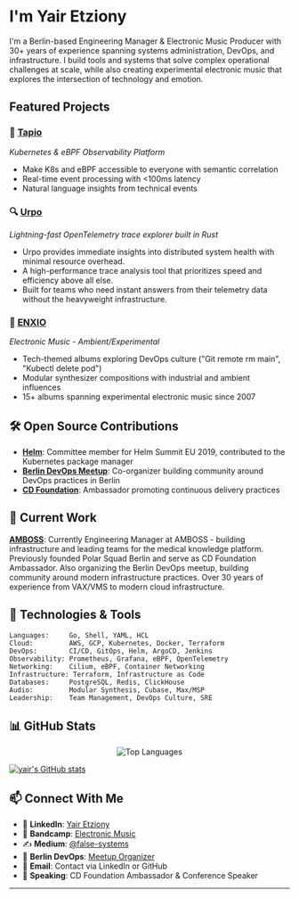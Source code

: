 # I'm Yair Etziony

I'm a Berlin-based Engineering Manager & Electronic Music Producer with 30+ years of experience spanning systems administration, DevOps, and infrastructure. I build tools and systems that solve complex operational challenges at scale, while also creating experimental electronic music that explores the intersection of technology and emotion.

## Featured Projects

### 🌲 **[Tapio](https://github.com/yairfalse/tapio)**
*Kubernetes & eBPF Observability Platform*
- Make K8s and eBPF accessible to everyone with semantic correlation
- Real-time event processing with <100ms latency
- Natural language insights from technical events

### 🔍 **[Urpo](https://github.com/yairfalse/urpo)**
*Lightning-fast OpenTelemetry trace explorer built in Rust*
- Urpo provides immediate insights into distributed system health with minimal resource overhead.
- A high-performance trace analysis tool that prioritizes speed and efficiency above all else.
- Built for teams who need instant answers from their telemetry data without the heavyweight infrastructure.

### 🎵 **[ENXIO](https://yairetziony.bandcamp.com/)**
*Electronic Music - Ambient/Experimental*
- Tech-themed albums exploring DevOps culture ("Git remote rm main", "Kubectl delete pod")
- Modular synthesizer compositions with industrial and ambient influences
- 15+ albums spanning experimental electronic music since 2007

## 🛠️ Open Source Contributions

- **[Helm](https://github.com/helm/helm)**: Committee member for Helm Summit EU 2019, contributed to the Kubernetes package manager
- **[Berlin DevOps Meetup](https://www.meetup.com/berlin-devops/)**: Co-organizer building community around DevOps practices in Berlin
- **[CD Foundation](https://cd.foundation/)**: Ambassador promoting continuous delivery practices

## 💼 Current Work

**[AMBOSS](https://amboss.com)**: Currently Engineering Manager at AMBOSS - building infrastructure and leading teams for the medical knowledge platform. Previously founded Polar Squad Berlin and serve as CD Foundation Ambassador. Also organizing the Berlin DevOps meetup, building community around modern infrastructure practices. Over 30 years of experience from VAX/VMS to modern cloud infrastructure.

## 🧰 Technologies & Tools

```
Languages:     Go, Shell, YAML, HCL
Cloud:         AWS, GCP, Kubernetes, Docker, Terraform
DevOps:        CI/CD, GitOps, Helm, ArgoCD, Jenkins
Observability: Prometheus, Grafana, eBPF, OpenTelemetry
Networking:    Cilium, eBPF, Container Networking
Infrastructure: Terraform, Infrastructure as Code
Databases:     PostgreSQL, Redis, ClickHouse
Audio:         Modular Synthesis, Cubase, Max/MSP
Leadership:    Team Management, DevOps Culture, SRE
```

## 📊 GitHub Stats

<div align="center">
  <img src="https://github-readme-stats.vercel.app/api/top-langs/?username=yairfalse&layout=compact&theme=dark&hide_border=true" alt="Top Languages" />
</div>

[![yair's GitHub stats](https://github-readme-stats.vercel.app/api?username=yairfalse)](https://github.com/anuraghazra/github-readme-stats)


## 📫 Connect With Me

- 💼 **LinkedIn**: [Yair Etziony](https://linkedin.com/in/yair-etziony)
- 🎵 **Bandcamp**: [Electronic Music](https://yairetziony.bandcamp.com/)
- ✍️ **Medium**: [@false-systems](https://medium.com/@false-systems)
- 🏢 **Berlin DevOps**: [Meetup Organizer](https://www.meetup.com/berlin-devops/)
- 📧 **Email**: Contact via LinkedIn or GitHub
- 🎤 **Speaking**: CD Foundation Ambassador & Conference Speaker

---
